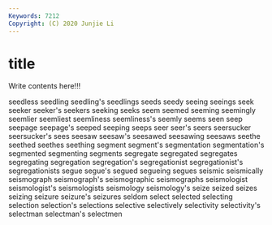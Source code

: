 ```yaml
---
Keywords: 7212
Copyright: (C) 2020 Junjie Li
---
```


# title

Write contents here!!!

seedless 
seedling 
seedling's 
seedlings 
seeds 
seedy 
seeing
seeings 
seek 
seeker 
seeker's 
seekers 
seeking 
seeks 
seem 
seemed 
seeming
seemingly 
seemlier 
seemliest 
seemliness 
seemliness's 
seemly 
seems 
seen 
seep 
seepage
seepage's 
seeped 
seeping 
seeps 
seer 
seer's 
seers 
seersucker 
seersucker's 
sees
seesaw 
seesaw's 
seesawed 
seesawing 
seesaws 
seethe 
seethed 
seethes 
seething 
segment
segment's 
segmentation 
segmentation's 
segmented 
segmenting 
segments 
segregate 
segregated 
segregates 
segregating
segregation 
segregation's 
segregationist 
segregationist's 
segregationists 
segue 
segue's 
segued 
segueing 
segues
seismic 
seismically 
seismograph 
seismograph's 
seismographic 
seismographs 
seismologist 
seismologist's 
seismologists 
seismology
seismology's 
seize 
seized 
seizes 
seizing 
seizure 
seizure's 
seizures 
seldom 
select
selected 
selecting 
selection 
selection's 
selections 
selective 
selectively 
selectivity 
selectivity's 
selectman
selectman's 
selectmen 
